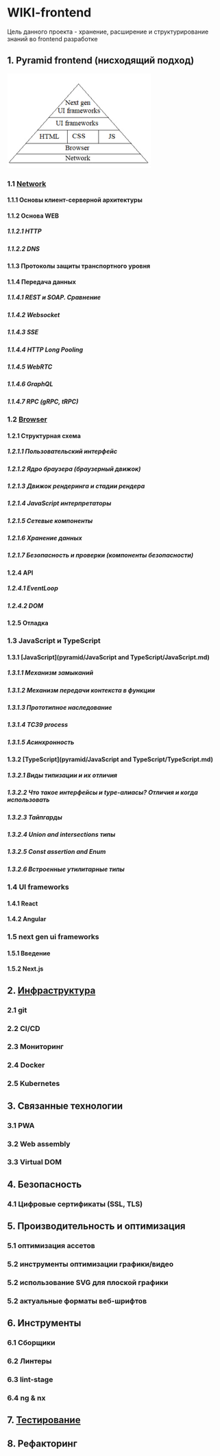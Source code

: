 # WIKI-frontend
Цель данного проекта - хранение, расширение и структурирование знаний во frontend разработке

## 1. Pyramid frontend (нисходящий подход)
![img_1.png](img_1.png)
### 1.1 [Network](pyramid/network/network.md)
#### 1.1.1 Основы клиент-серверной архитектуры
#### 1.1.2 Основа WEB
##### 1.1.2.1 HTTP
##### 1.1.2.2 DNS
#### 1.1.3 Протоколы защиты транспортного уровня
#### 1.1.4 Передача данных
##### 1.1.4.1 REST и SOAP. Сравнение
##### 1.1.4.2 Websocket
##### 1.1.4.3 SSE
##### 1.1.4.4 HTTP Long Pooling
##### 1.1.4.5 WebRTC
##### 1.1.4.6 GraphQL
##### 1.1.4.7 RPC (gRPC, tRPC)

### 1.2 [Browser](pyramid/browser/browser.md)
#### 1.2.1 Структурная схема
##### 1.2.1.1 Пользовательский интерфейс
##### 1.2.1.2 Ядро браузера (браузерный движок)
##### 1.2.1.3 Движок рендеринга и стадии рендера
##### 1.2.1.4 JavaScript интерпретаторы
##### 1.2.1.5 Сетевые компоненты
##### 1.2.1.6 Хранение данных
##### 1.2.1.7 Безопасность и проверки (компоненты безопасности)
#### 1.2.4 API
##### 1.2.4.1 EventLoop
##### 1.2.4.2 DOM
#### 1.2.5 Отладка

### 1.3 JavaScript и TypeScript
#### 1.3.1 [JavaScript](pyramid/JavaScript and TypeScript/JavaScript.md)
##### 1.3.1.1 Механизм замыканий
##### 1.3.1.2 Механизм передачи контекста в функции 
##### 1.3.1.3 Прототипное наследование
##### 1.3.1.4 TC39 process
##### 1.3.1.5 Асинхронность
#### 1.3.2 [TypeScript](pyramid/JavaScript and TypeScript/TypeScript.md)
##### 1.3.2.1 Виды типизации и их отличия
##### 1.3.2.2 Что такое интерфейсы и type-алиасы? Отличия и когда использовать
##### 1.3.2.3 Тайпгарды
##### 1.3.2.4 Union and intersections типы
##### 1.3.2.5 Const assertion and Enum
##### 1.3.2.6 Встроенные утилитарные типы

### 1.4 UI frameworks
#### 1.4.1 React
#### 1.4.2 Angular

### 1.5 next gen ui frameworks
#### 1.5.1 Введение
#### 1.5.2 Next.js

## 2. [Инфраструктура](infrastructure/infrastructure.md)
### 2.1 git 
### 2.2 CI/CD 
### 2.3 Мониторинг
### 2.4 Docker
### 2.5 Kubernetes

## 3. Связанные технологии
### 3.1 PWA
### 3.2 Web assembly
### 3.3 Virtual DOM

## 4. Безопасность
### 4.1 Цифровые сертификаты (SSL, TLS)

## 5. Производительность и оптимизация
### 5.1 оптимизация ассетов
### 5.2 инструменты оптимизации графики/видео
### 5.2 использование SVG для плоской графики
### 5.2 актуальные форматы веб-шрифтов

## 6. Инструменты
### 6.1 Сборщики
### 6.2 Линтеры
### 6.3 lint-stage
### 6.4 ng & nx

## 7. [Тестирование](testing/testing.md)

## 8. Рефакторинг